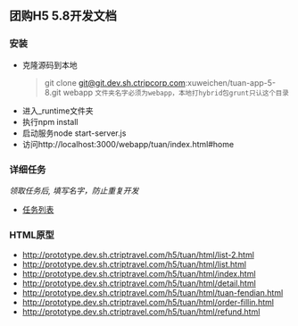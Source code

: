 ## 团购H5 5.8开发文档

### 安装

+ 克隆源码到本地
	>git clone git@git.dev.sh.ctripcorp.com:xuweichen/tuan-app-5-8.git webapp
	`文件夹名字必须为webapp，本地打hybrid包grunt只认这个目录` 
+ 进入_runtime文件夹
+ 执行npm install
+ 启动服务node start-server.js
+ 访问http://localhost:3000/webapp/tuan/index.html#home

### 详细任务
*领取任务后, 填写名字，防止重复开发*

+ [任务列表](http://conf.ctripcorp.com/pages/viewpage.action?pageId=53614681)

### HTML原型

+ http://prototype.dev.sh.ctriptravel.com/h5/tuan/html/list-2.html
+ http://prototype.dev.sh.ctriptravel.com/h5/tuan/html/list.html
+ http://prototype.dev.sh.ctriptravel.com/h5/tuan/html/index.html
+ http://prototype.dev.sh.ctriptravel.com/h5/tuan/html/detail.html
+ http://prototype.dev.sh.ctriptravel.com/h5/tuan/html/tuan-fendian.html
+ http://prototype.dev.sh.ctriptravel.com/h5/tuan/html/order-fillin.html
+ http://prototype.dev.sh.ctriptravel.com/h5/tuan/html/refund.html